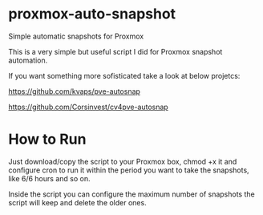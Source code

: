 # proxmox-auto-snapshot

Simple automatic snapshots for Proxmox

This is a very simple but useful script I did for Proxmox snapshot automation.

If you want something more sofisticated take a look at below projetcs:

https://github.com/kvaps/pve-autosnap

https://github.com/Corsinvest/cv4pve-autosnap

# How to Run

Just download/copy the script to your Proxmox box, chmod +x it and configure cron to run it within the period you want to take the snapshots, like 6/6 hours and so on.

Inside the script you can configure the maximum number of snapshots the script will keep and delete the older ones.
